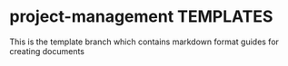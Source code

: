 # project-management TEMPLATES
This is the template branch which contains markdown format guides for creating documents
